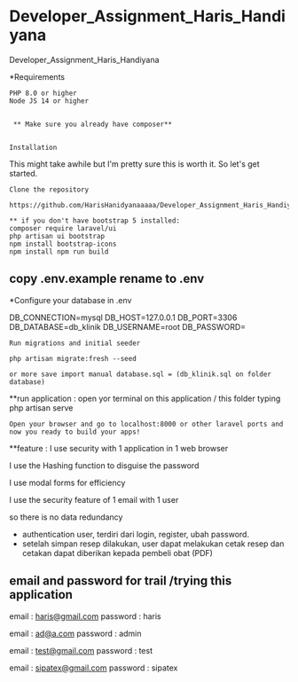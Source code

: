 # Developer_Assignment_Haris_Handiyana
Developer_Assignment_Haris_Handiyana

*Requirements

    PHP 8.0 or higher
    Node JS 14 or higher


     ** Make sure you already have composer**


    Installation

This might take awhile but I'm pretty sure this is worth it. So let's get started.

    Clone the repository

    https://github.com/HarisHanidyanaaaaa/Developer_Assignment_Haris_Handiyana.git

    ** if you don't have bootstrap 5 installed:
    composer require laravel/ui
    php artisan ui bootstrap
    npm install bootstrap-icons
    npm install npm run build


## copy .env.example rename to .env

*Configure your database in .env

DB_CONNECTION=mysql
DB_HOST=127.0.0.1
DB_PORT=3306
DB_DATABASE=db_klinik
DB_USERNAME=root
DB_PASSWORD=

    Run migrations and initial seeder

    php artisan migrate:fresh --seed

    or more save import manual database.sql = (db_klinik.sql on folder database)


**run application :
   open yor terminal on this application / this folder 
    typing php artisan serve

   

    Open your browser and go to localhost:8000 or other laravel ports and now you ready to build your apps!

**feature :
I use security with 1 application in 1 web browser

I use the Hashing function to disguise the password

I use modal forms for efficiency

I use the security feature of 1 email with 1 user

so there is no data redundancy

- authentication user, terdiri dari login, register, ubah password. 
- setelah simpan resep dilakukan, user dapat melakukan cetak resep dan cetakan dapat diberikan kepada 
pembeli obat (PDF)


## email and password for trail /trying this application
email : haris@gmail.com
password : haris

email : ad@a.com
password : admin

email : test@gmail.com
password : test

email : sipatex@gmail.com
password : sipatex